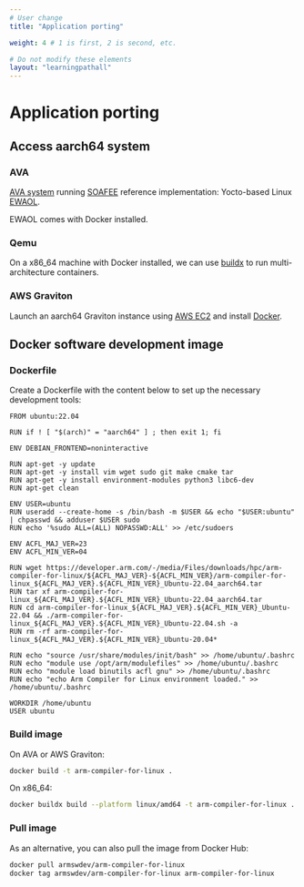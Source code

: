 ```yaml
---
# User change
title: "Application porting" 

weight: 4 # 1 is first, 2 is second, etc.

# Do not modify these elements
layout: "learningpathall"
---
```


# Application porting

## Access aarch64 system

### AVA

[AVA system](https://www.adlinktech.com/Products/Computer_on_Modules/COM-HPC-Server-Carrier-and-Starter-Kit/AVA_Developer_Platform) running [SOAFEE](https://www.soafee.io/) reference implementation: Yocto-based Linux [EWAOL](https://gitlab.com/soafee/ewaol/meta-ewaol).

EWAOL comes with Docker installed.

### Qemu 

On a x86_64 machine with Docker installed, we can use [buildx](/learning-paths/cross-platform/docker/buildx) to run multi-architecture containers.

### AWS Graviton

Launch an aarch64 Graviton instance using [AWS EC2](https://aws.amazon.com/ec2/) and install [Docker](/install-guides/docker/docker-engine).

## Docker software development image

### Dockerfile

Create a Dockerfile with the content below to set up the necessary development tools:

```
FROM ubuntu:22.04
 
RUN if ! [ "$(arch)" = "aarch64" ] ; then exit 1; fi
 
ENV DEBIAN_FRONTEND=noninteractive
 
RUN apt-get -y update
RUN apt-get -y install vim wget sudo git make cmake tar
RUN apt-get -y install environment-modules python3 libc6-dev
RUN apt-get clean
 
ENV USER=ubuntu
RUN useradd --create-home -s /bin/bash -m $USER && echo "$USER:ubuntu" | chpasswd && adduser $USER sudo
RUN echo '%sudo ALL=(ALL) NOPASSWD:ALL' >> /etc/sudoers
 
ENV ACFL_MAJ_VER=23
ENV ACFL_MIN_VER=04
 
RUN wget https://developer.arm.com/-/media/Files/downloads/hpc/arm-compiler-for-linux/${ACFL_MAJ_VER}-${ACFL_MIN_VER}/arm-compiler-for-linux_${ACFL_MAJ_VER}.${ACFL_MIN_VER}_Ubuntu-22.04_aarch64.tar
RUN tar xf arm-compiler-for-linux_${ACFL_MAJ_VER}.${ACFL_MIN_VER}_Ubuntu-22.04_aarch64.tar
RUN cd arm-compiler-for-linux_${ACFL_MAJ_VER}.${ACFL_MIN_VER}_Ubuntu-22.04 && ./arm-compiler-for-linux_${ACFL_MAJ_VER}.${ACFL_MIN_VER}_Ubuntu-22.04.sh -a
RUN rm -rf arm-compiler-for-linux_${ACFL_MAJ_VER}.${ACFL_MIN_VER}_Ubuntu-20.04*
 
RUN echo "source /usr/share/modules/init/bash" >> /home/ubuntu/.bashrc
RUN echo "module use /opt/arm/modulefiles" >> /home/ubuntu/.bashrc
RUN echo "module load binutils acfl gnu" >> /home/ubuntu/.bashrc
RUN echo "echo Arm Compiler for Linux environment loaded." >> /home/ubuntu/.bashrc
 
WORKDIR /home/ubuntu
USER ubuntu
```

### Build image

On AVA or AWS Graviton:

```bash
docker build -t arm-compiler-for-linux .
```

On x86_64:

```bash
docker buildx build --platform linux/amd64 -t arm-compiler-for-linux .
```

### Pull image

As an alternative, you can also pull the image from Docker Hub:

```bash
docker pull armswdev/arm-compiler-for-linux
docker tag armswdev/arm-compiler-for-linux arm-compiler-for-linux
```
